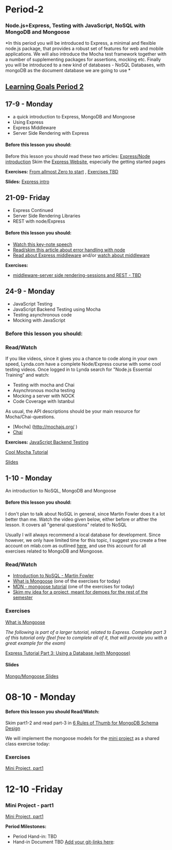 # Period-2  
### Node.js+Express, Testing with JavaScript, NoSQL with MongoDB and Mongoose

*In this period you will be introduced to Express, a minimal and flexible node.js package, that provides a robust set of features for web and mobile applications. We will also introduce the Mocha test framework together with a number of supplementing packages for assertions, mocking etc. Finally you will be introduced to a new kind of databases - NoSQL Databases, with mongoDB as the document database we are going to use  *

## [Learning Goals Period 2](https://docs.google.com/document/d/1D2TjYkUTUDgqRf37yg_xZLxLNGD-hFw1t8nPCP2X4Vc/edit?usp=sharingg)

## 17-9 - Monday
* a quick introduction to Express, MongoDB and Mongoose
* Using Express
* Express Middleware
* Server Side Rendering with Express

#### Before this lesson you should:

Before this lesson you should read these two articles:
[Express/Node introduction](https://developer.mozilla.org/en-US/docs/Learn/Server-side/Express_Nodejs/Introduction)
Skim the [Express Website](https://expressjs.com/en/starter/installing.html), especially the getting started pages



**Exercises:** [From allmost Zero to start](https://docs.google.com/document/d/12AKRDn-PGH4mkBuKgVpKxqXAw33R5x9DX-QrIHzaPAY) , [Exercises TBD]()   

**Slides:** [Express intro](http://slides.mydemos.dk/express1/express1.html#1)

## 21-09- Friday
* Express Continued
* Server Side Rendering Libraries
* REST with node/Express

#### Before this lesson you should:
- [Watch this key-note speech](http://expressjs.com/)
- [Read/skim this article about error handling with node](https://strongloop.com/strongblog/robust-node-applications-error-handling/)
- [Read about Express middleware](https://expressjs.com/en/guide/using-middleware.html)  and/or [watch about middleware](https://www.youtube.com/watch?v=9HOem0amlyg)


**Exercises:**
* [middleware-server side rendering-sessions and REST - TBD]()

## 24-9 - Monday
* JavaScript Testing
* JavaScript Backend Testing using Mocha
* Testing asynchronous code
* Mocking with JavaScript

### Before this lesson you should:

### Read/Watch
If you like videos, since it gives you a chance to code along in your own speed, Lynda.com have a complete Node/Express course with some cool testing videos. 
Once logged in to Lynda search for "Node.js Essential Training" and watch:
* Testing with mocha and Chai
*	Asynchronous mocha testing
*	Mocking a server with NOCK
*	Code Coverage with Istanbul

As usual, the API descriptions should be your main resource for Mocha/Chai-questions.
*	[Mocha] (http://mochajs.org/ )
* [Chai](http://chaijs.com/api/bdd/#method_throw)


**Exercises:** [JavaScript Backend Testing](https://docs.google.com/document/d/1-QQ9lszUVLpRF8thEkNYJeXdBOpQpWGdKJ7PwgHom6A/edit?usp=sharing)

[Cool Mocha Tutorial](https://semaphoreci.com/community/tutorials/getting-started-with-node-js-and-mocha)

[Slides](http://slides.mydemos.dk/test1/unitTestingBackend.html#1)


## 1-10 - Monday
An introduction to NoSQL, MongoDB and Mongoose

#### Before this lesson you should:
I don't plan to talk about NoSQL in general, since Martin Fowler does it a lot better than me. Watch the video given below, either before or afther the lesson. It covers all "general questions" related to NoSQL

Usually I will always recommend a local database for development. Since however, we only have limited time for this topic, I suggest you create a free account on mlab.com as outlined [here](https://developer.mozilla.org/en-US/docs/Learn/Server-side/Express_Nodejs/mongoose#Setting_up_the_MongoDB_database), and use this account for all exercises related to MongoDB and Mongoose.


### Read/Watch
- [Introduction to NoSQL - Martin Fowler](https://www.youtube.com/watch?v=qI_g07C_Q5I)
- [What is Mongoose](https://scotch.io/tutorials/using-mongoosejs-in-node-js-and-mongodb-applications) (one of the exercises for today)
- [MDN - mongoose tutorial](https://developer.mozilla.org/en-US/docs/Learn/Server-side/Express_Nodejs/mongoose) (one of the exercises for today)
- [Skim my idea for a project, meant for demoes for the rest of the semester](https://docs.google.com/document/d/1w0NMC89QG3oRJBLbqG-01jZsRO8IKNxEXOa3Jinwb00/edit?usp=sharing)

### Exercises
 [What is Mongoose](https://scotch.io/tutorials/using-mongoosejs-in-node-js-and-mongodb-applications)
 
 *The following is part of a larger tutorial, related to Express. Complete part 3 of this tutorial only (feel free to complete all of it, that will provide you with a great example for the exam)*
 
 [Express Tutorial Part 3: Using a Database (with Mongoose)](https://developer.mozilla.org/en-US/docs/Learn/Server-side/Express_Nodejs/mongoose#Mongoose_primer)

#### Slides
[Mongo/Mongoose Slides](http://slides.mydemos.dk/noSQL/mongo_mongoose.html#1)

# 08-10 - Monday
#### Before this lesson you should Read/Watch:
Skim part1-2 and read part-3 in [6 Rules of Thumb for MongoDB Schema Design](https://www.mongodb.com/blog/post/6-rules-of-thumb-for-mongodb-schema-design-part-1)

We will implement the mongoose models for the [mini project](https://docs.google.com/document/d/1w0NMC89QG3oRJBLbqG-01jZsRO8IKNxEXOa3Jinwb00/edit?usp=sharing) as a shared class exercise today:

### Exercises
[Mini Project, part1](https://docs.google.com/document/d/1IkNwMmGrvUz8y6J8gw3ekZ-PZBXKaPt566W4gTote4w/edit?usp=sharing)

# 12-10 -Friday
### Mini Project - part1

[Mini Project, part1](https://docs.google.com/document/d/1IkNwMmGrvUz8y6J8gw3ekZ-PZBXKaPt566W4gTote4w/edit?usp=sharing)

**Period Milestones:**
* Period Hand-in: TBD
* Hand-in Document TBD  [Add your git-links here](#):  


